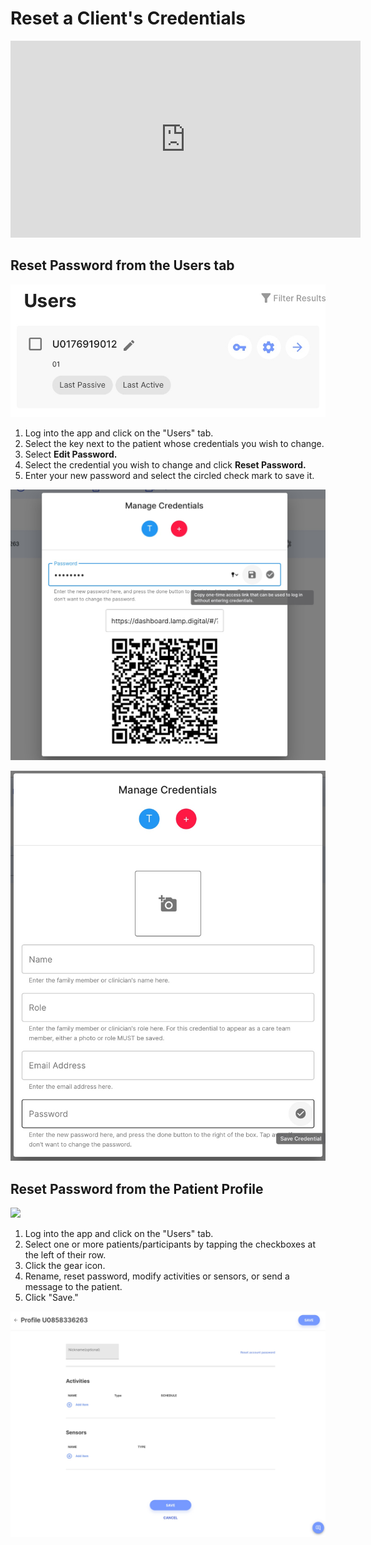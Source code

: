 # Reset a Client's Credentials

<iframe width="560" height="315" src="https://www.youtube.com/embed/MTFwfsP4_9E" title="YouTube video player" frameborder="0" allow="accelerometer; autoplay; clipboard-write; encrypted-media; gyroscope; picture-in-picture" allowfullscreen></iframe>

## Reset Password from the Users tab

![](../../../05-start_here/assets/edit_password.png)

1. Log into the app and click on the "Users" tab.
2. Select the key next to the patient whose credentials you wish to change.
3. Select **Edit Password.**
4. Select the credential you wish to change and click **Reset Password.**
5. Enter your new password and select the circled check mark to save it.

![](../../../05-start_here/assets/share_qr.jpg)

![](../../../05-start_here/assets/new_credential.jpg)

## Reset Password from the Patient Profile

![](../../05-start_here/assets/edit_pass.jpg)

1. Log into the app and click on the "Users" tab.
2. Select one or more patients/participants by tapping the checkboxes at the left of their row. 
3. Click the gear icon.
4. Rename, reset password, modify activities or sensors, or send a message to the patient.
5. Click "Save."

![](../../../05-start_here/assets/patient_profile.jpg)
